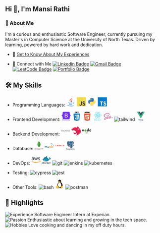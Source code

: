 
## Hi 👋, I'm Mansi Rathi

### 🚀 About Me

I'm a curious and enthusiastic Software Engineer, currently pursuing my Master's in Computer Science at the University of North Texas. Driven by learning, powered by hard work and dedication.

- 📄 [Get to Know About My Experiences](https://drive.google.com/file/d/1WwKcnAycxZOSozEC1XtQ-4uRzCMegdNy/view?usp=drive_link)

- 🤝 Connect with Me
  [![Linkedin Badge](https://img.shields.io/badge/LinkedIn-blue?style=flat&logo=linkedin&labelColor=blue&link=https://www.linkedin.com/in/mansi-rathi-18665a172/)](https://www.linkedin.com/in/mansi-rathi-18665a172/)
  [![Gmail Badge](https://img.shields.io/badge/Gmail-crimson?style=flat-square&logo=Gmail&logoColor=white&link=mailto:rathimansi1802@gmail.com)](mailto:rathimansi1802@gmail.com)
  [![LeetCode Badge](https://img.shields.io/badge/-Leetcode-gold?style=flat&logo=leetcode&logoColor=white&link=https://leetcode.com/u/mansirathi/)](https://leetcode.com/u/mansirathi/)
  [![Portfolio Badge](https://img.shields.io/badge/-Portfolio-000000?style=flat&logo=internet-explorer&logoColor=white)](https://mansirathi.vercel.app)

  

<p></p>

## 🛠️ My Skills

- Programming Languages: <img src="https://raw.githubusercontent.com/devicons/devicon/master/icons/java/java-original.svg" alt="java" width="30" height="30"/> <img src="https://raw.githubusercontent.com/devicons/devicon/master/icons/javascript/javascript-original.svg" alt="javascript" width="30" height="30"/> <img src="https://raw.githubusercontent.com/devicons/devicon/master/icons/python/python-original.svg" alt="python" width="30" height="30"/> <img src="https://raw.githubusercontent.com/devicons/devicon/master/icons/typescript/typescript-original.svg" alt="typescript" width="30" height="30"/>

- Frontend Development: <img src="https://raw.githubusercontent.com/devicons/devicon/master/icons/bootstrap/bootstrap-plain-wordmark.svg" alt="bootstrap" width="30" height="30"/> <img src="https://raw.githubusercontent.com/devicons/devicon/master/icons/css3/css3-original-wordmark.svg" alt="css3" width="30" height="30"/> <img src="https://raw.githubusercontent.com/devicons/devicon/master/icons/html5/html5-original-wordmark.svg" alt="html5" width="30" height="30"/> <img src="https://raw.githubusercontent.com/devicons/devicon/master/icons/react/react-original-wordmark.svg" alt="react" width="30" height="30"/> <img src="https://raw.githubusercontent.com/devicons/devicon/master/icons/sass/sass-original.svg" alt="sass" width="30" height="30"/> <img src="https://www.vectorlogo.zone/logos/tailwindcss/tailwindcss-icon.svg" alt="tailwind" width="30" height="30"/> <img src="https://raw.githubusercontent.com/devicons/devicon/master/icons/vuejs/vuejs-original-wordmark.svg" alt="vuejs" width="30" height="30"/>

- Backend Development: <img src="https://raw.githubusercontent.com/devicons/devicon/master/icons/express/express-original-wordmark.svg" alt="express" width="30" height="30"/> <img src="https://raw.githubusercontent.com/devicons/devicon/master/icons/nestjs/nestjs-plain.svg" alt="nestjs" width="30" height="30"/> <img src="https://raw.githubusercontent.com/devicons/devicon/master/icons/nodejs/nodejs-original-wordmark.svg" alt="nodejs" width="30" height="30"/>

- Database: <img src="https://raw.githubusercontent.com/devicons/devicon/master/icons/mongodb/mongodb-original-wordmark.svg" alt="mongodb" width="30" height="30"/> <img src="https://raw.githubusercontent.com/devicons/devicon/master/icons/mysql/mysql-original-wordmark.svg" alt="mysql" width="30" height="30"/> <img src="https://raw.githubusercontent.com/devicons/devicon/master/icons/oracle/oracle-original.svg" alt="oracle" width="30" height="30"/> <img src="https://raw.githubusercontent.com/devicons/devicon/master/icons/postgresql/postgresql-original-wordmark.svg" alt="postgresql" width="30" height="30"/>

- DevOps: <img src="https://raw.githubusercontent.com/devicons/devicon/master/icons/amazonwebservices/amazonwebservices-original-wordmark.svg" alt="aws" width="30" height="30"/> <img src="https://raw.githubusercontent.com/devicons/devicon/master/icons/docker/docker-original-wordmark.svg" alt="docker" width="30" height="30"/> <img src="https://www.vectorlogo.zone/logos/git-scm/git-scm-icon.svg" alt="git" width="30" height="30"/> <img src="https://www.vectorlogo.zone/logos/jenkins/jenkins-icon.svg" alt="jenkins" width="30" height="30"/> <img src="https://www.vectorlogo.zone/logos/kubernetes/kubernetes-icon.svg" alt="kubernetes" width="30" height="30"/>

- Testing: <img src="https://raw.githubusercontent.com/simple-icons/simple-icons/6e46ec1fc23b60c8fd0d2f2ff46db82e16dbd75f/icons/cypress.svg" alt="cypress" width="30" height="30"/> <img src="https://www.vectorlogo.zone/logos/jestjsio/jestjsio-icon.svg" alt="jest" width="30" height="30"/>

- Other Tools: <img src="https://www.vectorlogo.zone/logos/gnu_bash/gnu_bash-icon.svg" alt="bash" width="30" height="30"/> <img src="https://raw.githubusercontent.com/devicons/devicon/master/icons/linux/linux-original.svg" alt="linux" width="30" height="30"/> <img src="https://www.vectorlogo.zone/logos/getpostman/getpostman-icon.svg" alt="postman" width="30" height="30"/>

## 🌟 Highlights

<p align="left">
  <img src="https://img.icons8.com/fluency/48/000000/laptop-coding.png" alt="Experience" width="24" height="24"/>  Software Engineer Intern at Experian.
  <br>
  <img src="https://img.icons8.com/color/48/000000/rocket.png" alt="Passion" width="24" height="24"/>  Enthusiastic about learning and growing in the tech space.
  <br>
 <img src="https://img.icons8.com/ios-filled/100/000000/paint-palette.png" alt="Hobbies" width="24" height="24"/> Love cooking and dancing in my off duty hours.
</p>



